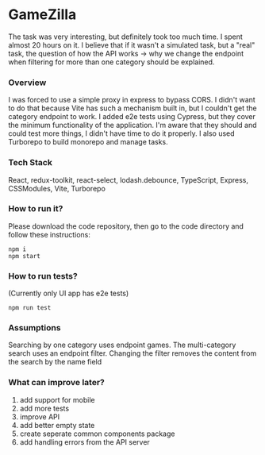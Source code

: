 # GameZilla
The task was very interesting, but definitely took too much time. I spent almost 20 hours on it. I believe that if it wasn't a simulated task, but a "real" task, the question of how the API works -> why we change the endpoint when filtering for more than one category should be explained.

### Overview
I was forced to use a simple proxy in express to bypass CORS. I didn't want to do that because Vite has such a mechanism built in, but I couldn't get the category endpoint to work.
I added e2e tests using Cypress, but they cover the minimum functionality of the application. I'm aware that they should and could test more things, I didn't have time to do it properly.
I also used Turborepo to build monorepo and manage tasks.

### Tech Stack
React, redux-toolkit, react-select, lodash.debounce, TypeScript, Express, CSSModules, Vite, Turborepo

### How to run it?
Please download the code repository, then go to the code directory and follow these instructions:
```
npm i
npm start
```

### How to run tests?
(Currently only UI app has e2e tests)
```
npm run test
```

### Assumptions
Searching by one category uses endpoint games. The multi-category search uses an endpoint filter.
Changing the filter removes the content from the search by the name field

### What can improve later? 
1. add support for mobile
2. add more tests
3. improve API
4. add better empty state
5. create seperate common components package
6. add handling errors from the API server
